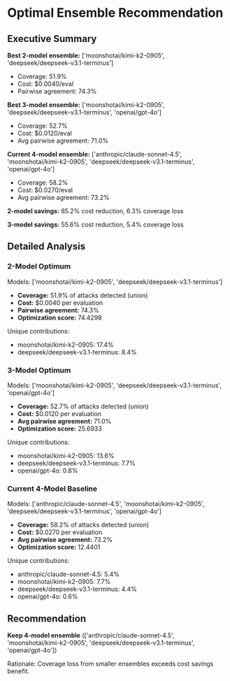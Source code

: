 # Optimal Ensemble Recommendation

## Executive Summary

**Best 2-model ensemble:** ['moonshotai/kimi-k2-0905', 'deepseek/deepseek-v3.1-terminus']
- Coverage: 51.9%
- Cost: $0.0040/eval
- Pairwise agreement: 74.3%

**Best 3-model ensemble:** ['moonshotai/kimi-k2-0905', 'deepseek/deepseek-v3.1-terminus', 'openai/gpt-4o']
- Coverage: 52.7%
- Cost: $0.0120/eval
- Avg pairwise agreement: 71.0%

**Current 4-model ensemble:** ['anthropic/claude-sonnet-4.5', 'moonshotai/kimi-k2-0905', 'deepseek/deepseek-v3.1-terminus', 'openai/gpt-4o']
- Coverage: 58.2%
- Cost: $0.0270/eval
- Avg pairwise agreement: 73.2%

**2-model savings:** 85.2% cost reduction, 6.3% coverage loss

**3-model savings:** 55.6% cost reduction, 5.4% coverage loss

## Detailed Analysis

### 2-Model Optimum

Models: ['moonshotai/kimi-k2-0905', 'deepseek/deepseek-v3.1-terminus']

- **Coverage:** 51.9% of attacks detected (union)
- **Cost:** $0.0040 per evaluation
- **Pairwise agreement:** 74.3%
- **Optimization score:** 74.4298

Unique contributions:
- moonshotai/kimi-k2-0905: 17.4%
- deepseek/deepseek-v3.1-terminus: 8.4%

### 3-Model Optimum

Models: ['moonshotai/kimi-k2-0905', 'deepseek/deepseek-v3.1-terminus', 'openai/gpt-4o']

- **Coverage:** 52.7% of attacks detected (union)
- **Cost:** $0.0120 per evaluation
- **Avg pairwise agreement:** 71.0%
- **Optimization score:** 25.6933

Unique contributions:
- moonshotai/kimi-k2-0905: 13.6%
- deepseek/deepseek-v3.1-terminus: 7.7%
- openai/gpt-4o: 0.8%

### Current 4-Model Baseline

Models: ['anthropic/claude-sonnet-4.5', 'moonshotai/kimi-k2-0905', 'deepseek/deepseek-v3.1-terminus', 'openai/gpt-4o']

- **Coverage:** 58.2% of attacks detected (union)
- **Cost:** $0.0270 per evaluation
- **Avg pairwise agreement:** 73.2%
- **Optimization score:** 12.4401

Unique contributions:
- anthropic/claude-sonnet-4.5: 5.4%
- moonshotai/kimi-k2-0905: 7.7%
- deepseek/deepseek-v3.1-terminus: 4.4%
- openai/gpt-4o: 0.6%

## Recommendation

**Keep 4-model ensemble** (['anthropic/claude-sonnet-4.5', 'moonshotai/kimi-k2-0905', 'deepseek/deepseek-v3.1-terminus', 'openai/gpt-4o'])

Rationale: Coverage loss from smaller ensembles exceeds cost savings benefit.
